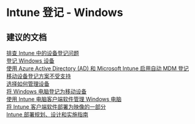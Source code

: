 <properties
    pageTitle="Intune Enrollment Windows"
    description="Intune 登记 - Windows"
    service="microsoft.intune"
    resource="intune"
    authors="mackie1604"
    displayOrder=""
    selfHelpType="generic"
    supportTopicIds="32530438"
    resourceTags=""
    productPesIds="15584"
    cloudEnvironments="public"
/>


# <a name="intune-enrollment-windows"></a>Intune 登记 - Windows

## <a name="recommended-documents"></a>**建议的文档**

[排查 Intune 中的设备登记问题](https://docs.microsoft.com/intune/troubleshoot/troubleshoot-device-enrollment-in-intune)<br>
[登记 Windows 设备](https://docs.microsoft.com/intune/windows-enroll)<br>
[使用 Azure Active Directory (AD) 和 Microsoft Intune 启用自动 MDM 登记](https://blogs.technet.microsoft.com/enterprisemobility/2015/08/14/windows-10-azure-ad-and-microsoft-intune-automatic-mdm-enrollment-powered-by-the-cloud/)<br>
[移动设备登记方案不受支持](https://aka.ms/buvm2o)<br>
[选择如何管理设备](https://docs.microsoft.com/intune/get-started/choose-how-to-manage-devices)<br>
[将 Windows 电脑登记为移动设备](https://aka.ms/tboly1)<br>
[使用 Intune 电脑客户端软件管理 Windows 电脑](https://docs.microsoft.com/intune/deploy-use/manage-windows-pcs-with-microsoft-intune)<br>
[将 Intune 客户端软件部署为映像的一部分](https://aka.ms/jwvqq1)<br>
[Intune 部署规划、设计和实施指南](https://docs.microsoft.com/intune-classic/plan-design/introduction?toc=/intune/toc.json&bc=/enterprise-mobility/toc.json)<br>


